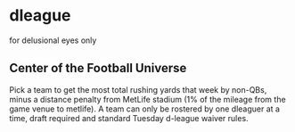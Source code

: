# dleague
for delusional eyes only
## Center of the Football Universe
Pick a team to get the most total rushing yards that week by non-QBs, minus a distance penalty from MetLife stadium (1% of the mileage from the game venue to metlife). A team can only be rostered by one dleaguer at a time, draft required and standard Tuesday d-league waiver rules.



